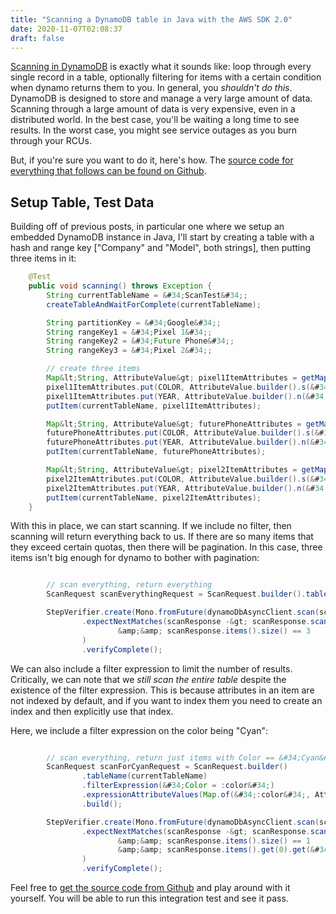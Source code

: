 ```yaml
---
title: "Scanning a DynamoDB table in Java with the AWS SDK 2.0"
date: 2020-11-07T02:08:37
draft: false
---
```


[Scanning in DynamoDB](https://docs.aws.amazon.com/amazondynamodb/latest/APIReference/API_Scan.html) is exactly what it sounds like: loop through every single record in a table, optionally filtering for items with a certain condition when dynamo returns them to you. In general, you _shouldn&#39;t do this_. DynamoDB is designed to store and manage a very large amount of data. Scanning through a large amount of data is very expensive, even in a distributed world. In the best case, you&#39;ll be waiting a long time to see results. In the worst case, you might see service outages as you burn through your RCUs.

But, if you&#39;re sure you want to do it, here&#39;s how. The [source code for everything that follows can be found on Github](https://github.com/nfisher23/webflux-and-dynamo/blob/master/src/test/java/com/nickolasfisher/reactivedynamo/PhoneServiceTest.java#L670).

## Setup Table, Test Data

Building off of previous posts, in particular one where we setup an embedded DynamoDB instance in Java, I&#39;ll start by creating a table with a hash and range key \[&#34;Company&#34; and &#34;Model&#34;, both strings\], then putting three items in it:

```java
    @Test
    public void scanning() throws Exception {
        String currentTableName = &#34;ScanTest&#34;;
        createTableAndWaitForComplete(currentTableName);

        String partitionKey = &#34;Google&#34;;
        String rangeKey1 = &#34;Pixel 1&#34;;
        String rangeKey2 = &#34;Future Phone&#34;;
        String rangeKey3 = &#34;Pixel 2&#34;;

        // create three items
        Map&lt;String, AttributeValue&gt; pixel1ItemAttributes = getMapWith(partitionKey, rangeKey1);
        pixel1ItemAttributes.put(COLOR, AttributeValue.builder().s(&#34;Blue&#34;).build());
        pixel1ItemAttributes.put(YEAR, AttributeValue.builder().n(&#34;2012&#34;).build());
        putItem(currentTableName, pixel1ItemAttributes);

        Map&lt;String, AttributeValue&gt; futurePhoneAttributes = getMapWith(partitionKey, rangeKey2);
        futurePhoneAttributes.put(COLOR, AttributeValue.builder().s(&#34;Silver&#34;).build());
        futurePhoneAttributes.put(YEAR, AttributeValue.builder().n(&#34;2030&#34;).build());
        putItem(currentTableName, futurePhoneAttributes);

        Map&lt;String, AttributeValue&gt; pixel2ItemAttributes = getMapWith(partitionKey, rangeKey3);
        pixel2ItemAttributes.put(COLOR, AttributeValue.builder().s(&#34;Cyan&#34;).build());
        pixel2ItemAttributes.put(YEAR, AttributeValue.builder().n(&#34;2014&#34;).build());
        putItem(currentTableName, pixel2ItemAttributes);
    }

```

With this in place, we can start scanning. If we include no filter, then scanning will return everything back to us. If there are so many items that they exceed certain quotas, then there will be pagination. In this case, three items isn&#39;t big enough for dynamo to bother with pagination:

```java

        // scan everything, return everything
        ScanRequest scanEverythingRequest = ScanRequest.builder().tableName(currentTableName).build();

        StepVerifier.create(Mono.fromFuture(dynamoDbAsyncClient.scan(scanEverythingRequest)))
                .expectNextMatches(scanResponse -&gt; scanResponse.scannedCount() == 3
                        &amp;&amp; scanResponse.items().size() == 3
                )
                .verifyComplete();

```

We can also include a filter expression to limit the number of results. Critically, we can note that we _still scan the entire table_ despite the existence of the filter expression. This is because attributes in an item are not indexed by default, and if you want to index them you need to create an index and then explicitly use that index.

Here, we include a filter expression on the color being &#34;Cyan&#34;:

```java

        // scan everything, return just items with Color == &#34;Cyan&#34;
        ScanRequest scanForCyanRequest = ScanRequest.builder()
                .tableName(currentTableName)
                .filterExpression(&#34;Color = :color&#34;)
                .expressionAttributeValues(Map.of(&#34;:color&#34;, AttributeValue.builder().s(&#34;Cyan&#34;).build()))
                .build();

        StepVerifier.create(Mono.fromFuture(dynamoDbAsyncClient.scan(scanForCyanRequest)))
                .expectNextMatches(scanResponse -&gt; scanResponse.scannedCount() == 3
                        &amp;&amp; scanResponse.items().size() == 1
                        &amp;&amp; scanResponse.items().get(0).get(&#34;Year&#34;).n().equals(&#34;2014&#34;)
                )
                .verifyComplete();

```

Feel free to [get the source code from Github](https://github.com/nfisher23/webflux-and-dynamo/blob/master/src/test/java/com/nickolasfisher/reactivedynamo/PhoneServiceTest.java#L670) and play around with it yourself. You will be able to run this integration test and see it pass.
